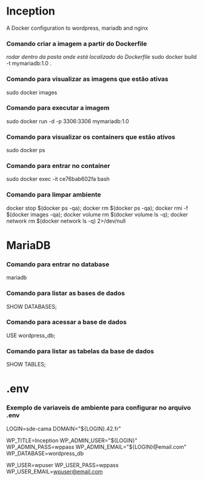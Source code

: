 # Inception
A Docker configuration to wordpress, mariadb and nginx

### Comando criar a imagem a partir do Dockerfile
*rodar dentro da pasta onde está localizado do Dockerfile*
sudo docker build -t mymariadb:1.0 .

### Comando para visualizar as imagens que estão ativas
sudo docker images

### Comando para executar a imagem
sudo docker run -d -p 3306:3306 mymariadb:1.0

### Comando para visualizar os containers que estão ativos
sudo docker ps

### Comando para entrar no container
sudo docker exec -it ce76bab602fa bash

### Comando para limpar ambiente
docker stop $(docker ps -qa); docker rm $(docker ps -qa); docker rmi -f $(docker images -qa); docker volume rm $(docker volume ls -q); docker network rm $(docker network ls -q) 2>/dev/null

# MariaDB

### Comando para entrar no database
mariadb

### Comando para listar as bases de dados
SHOW DATABASES;

### Comando para acessar a base de dados
USE wordpress_db;

### Comando para listar as tabelas da base de dados
SHOW TABLES;

# .env
### Exemplo de variaveis de ambiente para configurar no arquivo .env
LOGIN=sde-cama
DOMAIN="${LOGIN}.42.fr"

WP_TITLE=Inception
WP_ADMIN_USER="${LOGIN}"
WP_ADMIN_PASS=wppass
WP_ADMIN_EMAIL="${LOGIN}@email.com"
WP_DATABASE=wordpress_db

WP_USER=wpuser
WP_USER_PASS=wppass
WP_USER_EMAIL=wpuser@email.com
